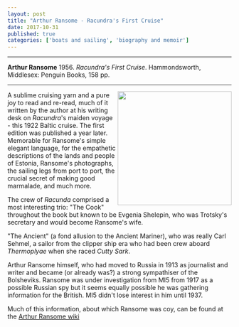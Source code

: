 ```yaml
---
layout: post
title: "Arthur Ransome - Racundra's First Cruise"
date: 2017-10-31
published: true
categories: ['boats and sailing', 'biography and memoir']
---
```



***
<b>Arthur Ransome</b> 1956. _Racundra's First Cruise_. Hammondsworth, Middlesex: Penguin Books, 158 pp.

***


<img width="256" align="right" src="http://timeteam.github.io/images/ransome_1956_racundra.jpg" alt=""> 

A sublime cruising yarn and a pure joy to read and re-read, much of it written by the author at his writing desk on _Racundra_'s maiden voyage - this 1922 Baltic cruise.  The first edition was published a year later. Memorable for Ransome's simple elegant language, for the empathetic descriptions of the lands and people of Estonia, Ransome's photographs, the sailing legs from port to port, the crucial secret of making good marmalade, and much more.

The crew of _Racunda_ comprised a most interesting trio:
"The Cook" throughout the book but known to be Evgenia Shelepin, who was Trotsky's secretary and would become Ransome's wife.

"The Ancient" (a fond allusion to the Ancient Mariner), who was really Carl Sehmel, a sailor from the clipper ship era who had been crew aboard _Thermoplyae_ when she raced _Cutty Sark_. 

Arthur Ransome himself, who had moved to Russia in 1913 as journalist and writer and became (or already was?) a strong sympathiser of the Bolsheviks.  Ransome was under investigation from MI5 from 1917 as a possible Russian spy but it seems equally possible he was gathering information for the British.  MI5 didn't lose interest in him until 1937.  

Much of this information, about which Ransome was coy, can be found at the [Arthur Ransome wiki](http://arthur-ransome.wikia.com/wiki/Arthur_Ransome_Wiki) 


